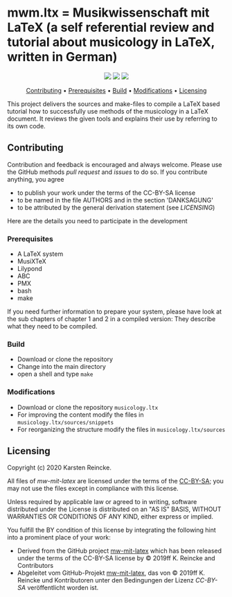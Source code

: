 #  mwm.ltx = Musikwissenschaft mit LaTeX (a self referential review and tutorial about musicology in LaTeX, written in German)

<p align="center">
    <a href="https://github.com/kreincke/musicology.ltx/commits/" title="Last Commit"><img src="https://img.shields.io/github/last-commit/kreincke/musicology.ltx?style=flat"></a>
    <a href="https://github.com/kreincke/musicology.ltx/issues" title="Open Issues"><img src="https://img.shields.io/github/issues/kreincke/musicology.ltx?style=flat"></a>
    <a href="https://github.com/kreincke/musicology.ltx/blob/master/LICENSE" title="License"><img src="https://img.shields.io/badge/License-CCBYSA-blue.svg?style=flat"></a>
</p>

<p align="center">
  <a href="#contributing">Contributing</a> •
  <a href="#prerequisites">Prerequisites</a> •
  <a href="#build">Build</a> •
  <a href="#modifications">Modifications</a> •
  <a href="#licensing">Licensing</a>
</p>

This project delivers the sources and make-files to compile a LaTeX based tutorial how to successfully use methods of the musicology in a LaTeX document. It reviews the given tools and explains their use by referring to its own code.

## Contributing

Contribution and feedback is encouraged and always welcome. Please use the GitHub methods *pull request* and *issues* to do so. If you contribute anything, you agree
* to publish your work under the terms of the CC-BY-SA license
* to be named in the file AUTHORS and in the section 'DANKSAGUNG'
* to be attributed by the general derivation statement (see *LICENSING*)

Here are the details you need to participate in the development

### Prerequisites

* A LaTeX system
* MusiXTeX
* Lilypond
* ABC
* PMX
* bash
* make

If you need further information to prepare your system, please have look at the sub chapters of chapter 1 and 2 in a compiled version: They describe what they need to be compiled.

### Build

* Download or clone the repository
* Change into the main directory
* open a shell and type ``make``

### Modifications
* Download or clone the repository ``musicology.ltx``
* For improving the content modify the files in  ``musicology.ltx/sources/snippets``
* For reorganizing the structure modify the files in  ``musicology.ltx/sources``

## Licensing

Copyright (c) 2020 Karsten Reincke.

All files of *mw-mit-latex* are licensed under the terms of the [CC-BY-SA](LICENSE); you may not use the files except in compliance with this license.

Unless required by applicable law or agreed to in writing, software distributed under the License is distributed on an "AS IS" BASIS, WITHOUT WARRANTIES OR CONDITIONS OF ANY KIND, either express or implied.

You fulfill the BY condition of this license by integrating the following hint into a prominent place of your work:

* Derived from the GitHub project [mw-mit-latex](https://github.com/kreincke/mw-mit-latex) which has been released under the terms of the CC-BY-SA license by © 2019ff K. Reincke and Contributors
* Abgeleitet vom GitHub-Projekt [mw-mit-latex](https://github.com/kreincke/mw-mit-latex), das von © 2019ff K. Reincke und Kontributoren unter den Bedingungen der Lizenz *CC-BY-SA*  veröffentlicht worden ist.
